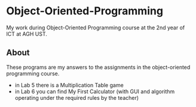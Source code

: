 # Object-Oriented-Programming
My work during Object-Oriented Programming course at the 2nd year of ICT at AGH UST.

## About
  These programs are my answers to the assignments in the object-oriented programming course.
  
  - in Lab 5 there is a Multiplication Table game
  - in Lab 6 you can find My First Calculator (with GUI and algorithm operating under the required rules by the teacher)

